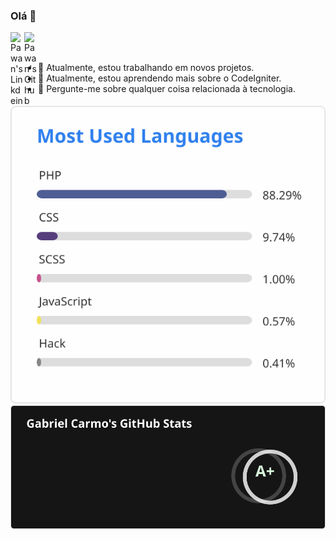 ### Olá 👋

<a href="https://www.linkedin.com/in/gabrielcarmo-s/">
  <img align="left" alt="Pawan's Linkdein" width="22px" src="https://cdn.jsdelivr.net/npm/simple-icons@v3/icons/linkedin.svg" />
</a>
<a href="https://github.com/GabrielCarmo-S">
  <img align="left" alt="Pawan's Github" width="22px" src="https://cdn.jsdelivr.net/npm/simple-icons@v3/icons/github.svg" />
</a>

 <br />
 <br />

- 🔭 Atualmente, estou trabalhando em novos projetos.
- 🌱 Atualmente, estou aprendendo mais sobre o CodeIgniter.
- 💬 Pergunte-me sobre qualquer coisa relacionada à tecnologia.

<a href="https://github.com/iampawan">
  <img align="center" img src="./github/api1.svg">
</a>

<a href="https://github.com/iampawan">
  <img align="center" img src="./github/api.svg">
</a>






